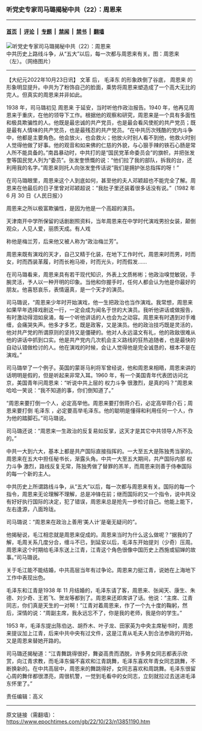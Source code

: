 ### 听党史专家司马璐揭秘中共（22）：周恩来

---

#### [首页](../../../..?n13851190) &nbsp;|&nbsp; [评论](../../../../../epoch-comment?n13851190) &nbsp;|&nbsp; [专题](../../../../../epoch-special?n13851190) &nbsp;|&nbsp; [禁闻](../../../../../epoch-news?n13851190) &nbsp;|&nbsp; [禁书](../../../../../books?n13851190) &nbsp;|&nbsp; [翻墙](https://github.com/gfw-breaker/nogfw/blob/master/README.md?n13851190)


<div><img alt="听党史专家司马璐揭秘中共（22）：周恩来" class="attachment-djy_600_400 size-djy_600_400 wp-post-image" src="https://i.epochtimes.com/assets/uploads/2022/10/id13851222-2022-03-01_180255--600x400.jpeg"/>
<div class="caption">
 中共历史上路线斗争，从“五大”以后，每一次都与周恩来有关。图：周恩来（左）。（网络图片）
</div></div><hr/><div class="post_content" id="artbody" itemprop="articleBody">
 <!-- article content begin -->
 <p>
  【大纪元2022年10月23日讯】
  <ok href="https://www.epochtimes.com/gb/tag/%E6%96%87%E9%9D%A9.html">
   文革
  </ok>
  后，
  <ok href="https://www.epochtimes.com/gb/tag/%E6%AF%9B%E6%B3%BD%E4%B8%9C.html">
   毛泽东
  </ok>
  的形象跌倒了谷底，
  <ok href="https://www.epochtimes.com/gb/tag/%E5%91%A8%E6%81%A9%E6%9D%A5.html">
   周恩来
  </ok>
  的形象明显提升。中共为了粉饰自己的脸面，乘势将周恩来塑造成了一个高大无比的完人。但真实的周恩来并非如此。
 </p>
 <p>
  1938 年，司马璐初见
  <ok href="https://www.epochtimes.com/gb/tag/%E5%91%A8%E6%81%A9%E6%9D%A5.html">
   周恩来
  </ok>
  于延安，当时听他作政治报告。1940 年，他再见周恩来于重庆，在他的领导下工作。根据他的观察和研究，周恩来是一个具有多面性和极具欺骗性的人。他既是最忠诚的共产党员，也是最会看风使舵的共产党员；既是最有人情味的共产党员，也是最残忍的共产党员。“在中共历次残酷的党内斗争中，他都是主要角色。他会放火，也会救火；他放火时别人看不到他，他救火时别人觉得他做了好事。他的观音和如来佛的仁慈的外貌，与心狠手辣的铁石心肠是常人所不能具备的。”南昌暴动时，中共打的是“国民党革命委员会”的旗帜，并把张发奎等国民党人列为“委员”。张发奎愤慨的说：“他们拉了我的部队，拆我的台，还利用我的名字。”周恩来则托人向张发奎传话说“我们是拥护张总指挥的呀！”
 </p>
 <p>
  在司马璐眼里，周恩来这个人到底如何，甚至他的夫人邓颖超也不能完全了解。周恩来在他最后的日子里曾对邓颖超说：“我肚子里还装着很多话没有说。”（1982 年 6 月 30 日《人民日报〉》
 </p>
 <p>
  周恩来之所以极富欺骗性，是因为他是一个高超的演员。
 </p>
 <p>
  天津南开中学所保留的话剧剧照资料，当年周恩来在中学时代演戏男扮女装，颠倒观众，人见人爱，丽质天成。有人戏
 </p>
 <p>
  称他是梅兰芳，后来他又被人称为“政治梅兰芳”。
 </p>
 <p>
  周恩来既有演戏的天才，自己又精于化装，在地下工作时代，周恩来时而男，时而女，时而西装革履，时而长袍马褂，时而光头，时而假发……
 </p>
 <p>
  在司马璐看来，周恩来具有若干现代知识，外表上文质彬彬；他政治嗅觉敏锐，手腕灵活，予人以一种开明的印象。当他和你握手时，任何人都会认为他是你最好的朋友。他喜怒哀乐，表情逼真，是一个天才的演员。
 </p>
 <p>
  司马璐说，“周恩来少年时开始演戏，他一生把政治也当作演戏。我常想，周思来如果早年选择戏剧这一行，一定会成为闻名于世的大演员。我听他讲话或做报告，有时激动得泪如泉涌，每一个听他讲话的人也会为之动容。周恩来有时遇到对手难缠，会痛哭失声。他多才多艺，既是政客，又是演员。他的政治技巧既是灵活的，他对共产党的所谓原则的坚持又是僵硬的。他对人永远温文有礼，他的政敌很难从他的讲话中抓到口实。他是共产党内几次机会主义路线的狂热追随者，也是最快的自动认错做检讨的人。他在演戏的时候，会让人觉得他是完全诚恳的，根本不是在演戏。”
 </p>
 <p>
  司马璐举了一个例子。英国的蒙哥马利将军曾经说，他和周恩来相晤，周恩来讲的话明明是假的，但是听起来非常入耳。1960 年，有一个美国青年代表团访问北京，美国青年问周恩来：“听说中共上层的
  <ok href="https://www.epochtimes.com/gb/tag/%E6%9D%83%E5%8A%9B%E6%96%97%E4%BA%89.html">
   权力斗争
  </ok>
  很激烈，是真的吗？”周恩来哈哈一笑说：“我不知道的事，你们倒知道了。”
 </p>
 <p>
  “周恩来要打倒一个人，必定高举他。周恩来要打倒蒋介石，必定高举蒋介石；周恩来要打倒
  <ok href="https://www.epochtimes.com/gb/tag/%E6%AF%9B%E6%B3%BD%E4%B8%9C.html">
   毛泽东
  </ok>
  ，必定要高举毛泽东。他的聪明是懂得和利用任何一个人，作为他的踏脚石。”司马璐说。
 </p>
 <p>
  司马璐还说：“周恩来一生政治的反复易如反掌，这天才是其它中共领导人所不及的。”
 </p>
 <p>
  中共一大到六大，基本上都是共产国际直接指挥的。一大至五大是陈独秀当家的。周恩来在五大中担任秘书长，渐露头角。中共一大至五大期间，共产国际内部
  <ok href="https://www.epochtimes.com/gb/tag/%E6%9D%83%E5%8A%9B%E6%96%97%E4%BA%89.html">
   权力斗争
  </ok>
  激烈，路线反复无常，陈独秀做了替罪的羔羊，而周恩来则善于侍奉国际的每一个新的主人。
 </p>
 <p>
  中共历史上所谓路线斗争，从“五大”以后，每一次都与周恩来有关。国际的每一个指令，周恩来无论理解不理解，总是冲锋在前；继而国际的又一个指令，说中共没有好好执行国际的决定，犯了错误，周恩来总是抢先一步检讨自己。他能上能下，左右逢源，八面玲珑。
 </p>
 <p>
  司马璐说：“周恩来在政治上善用‘美人计’是毫无疑问的”。
 </p>
 <p>
  他揭秘说，毛江相恋就是周恩来促成的。周恩来当时为什么这么做呢？“据我的了解，毛周关系几度分合，缠斗不已，到延安以后，毛泽东开始提刘（少奇）压周。周恩来这个时期给毛泽东送上江青，江青这个角色很像中国历史上西施或貂婵的故事。”司马璐说。
 </p>
 <p>
  关于毛江能不能结婚，中共高层当年有过争论。周恩来力挺江青，说她在上海地下工作中表现出色。
 </p>
 <p>
  毛泽东和江青是1938 年 11 月结婚的，毛泽东请了客，周恩来、张闻天、康生、朱德、刘少奇、王若飞、贺龙等都到了。周恩来还即席讲了话。他说：“主席、江青同志，你们真是天生的一对啊！”江青对着周恩来，作了一个九十度的鞠躬，然后，深情的说：“周副主席，我永远忘不了，你是我的老师，我是你的学生。”
 </p>
 <p>
  1953 年，毛泽东提出陈伯达、胡乔木、叶子龙、田家英为中央主席秘书时，周恩来提议加上江青，后来中共中央有过文件，这是江青从毛夫人到合法参政的开始，又是周恩来替她开路的。
 </p>
 <p>
  司马璐还揭秘道：“江青舞跳得很好，舞姿高贵而洒脱，许多男女同志都表示欣赏，向江青求教，而毛泽东偏不喜欢和江青跳舞，毛泽东喜欢年青女同志跳舞，不断换新的。在中共高层中，周恩来的舞跳得好，女同志喜欢和周跳舞。毛泽东很留心周的舞伴都很漂亮，周很机警，一觉到毛看中的女同志，立刻就拉过去送进毛泽东怀里了。”
 </p>
 <p>
  责任编辑：高义
 </p>
 <!-- article content end -->
 <div id="below_article_ad">
 </div>
</div>


---

原文链接（需翻墙）：https://www.epochtimes.com/gb/22/10/23/n13851190.htm